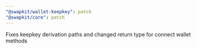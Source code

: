 ```yaml
---
"@swapkit/wallet-keepkey": patch
"@swapkit/core": patch
---
```


Fixes keepkey derivation paths and changed return type for connect wallet methods
